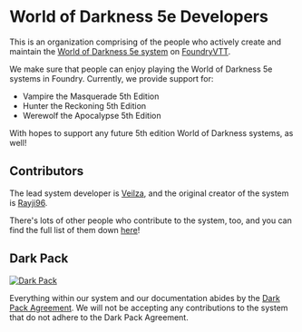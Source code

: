 # World of Darkness 5e Developers

This is an organization comprising of the people who actively create and maintain the [World of Darkness 5e system](https://foundryvtt.com/packages/vtm5e/) on [FoundryVTT](https://foundryvtt.com/).

We make sure that people can enjoy playing the World of Darkness 5e systems in Foundry. Currently, we provide support for:
* Vampire the Masquerade 5th Edition
* Hunter the Reckoning 5th Edition
* Werewolf the Apocalypse 5th Edition

With hopes to support any future 5th edition World of Darkness systems, as well!

## Contributors

The lead system developer is [Veilza](https://github.com/Veilza), and the original creator of the system is [Rayji96](https://github.com/Rayji96).

There's lots of other people who contribute to the system, too, and you can find the full list of them down [here](./contributors.md)!

## Dark Pack

[![Dark Pack]][Dark Pack URL]

Everything within our system and our documentation abides by the [Dark Pack Agreement]. We will not be accepting any contributions to the system that do not adhere to the Dark Pack Agreement.

[Dark Pack]: https://s3-eu-north-1.amazonaws.com/pdx-campaign-wp-data/uploads/sites/10/2021/10/05102936/darkpack_logo2-300x300.png
[Dark Pack URL]: https://www.paradoxinteractive.com/games/world-of-darkness/community/dark-pack-agreement
[Dark Pack Agreement]: https://www.paradoxinteractive.com/games/world-of-darkness/community/dark-pack-agreement
